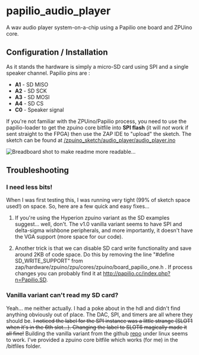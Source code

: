 papilio_audio_player
====================

A wav audio player system-on-a-chip using a Papilio one board and ZPUino core.

## Configuration / Installation
As it stands the hardware is simply a micro-SD card using SPI and a single speaker channel. Papilio pins are :
* **A1** - SD MISO
* **A2** - SD SCK
* **A3** - SD MOSI
* **A4** - SD CS
* **C0** - Speaker signal

If you're not familiar with the ZPUino/Papilio process, you need to use the papilio-loader to get the zpuino core bitfile into **SPI flash** (it will _not_ work if sent straight to the FPGA) then use the ZAP IDE to "upload" the sketch. 
The sketch can be found at [/zpuino_sketch/audio_player/audio_player.ino](https://github.com/cramsay/papilio_audio_player/blob/master/zpuino_sketch/audio_player/audio_player.ino)

![Breadboard shot to make readme more readable...](http://cramsay.co.uk/blog/wp-content/uploads/2014/05/P1000470.jpg)

## Troubleshooting
### I need less bits!
When I was first testing this, I was running very tight (99% of sketch space used!) on space.
So, here are a few quick and easy fixes... 

1. If you're using the Hyperion zpuino variant as the SD examples suggest... well, don't.
   The v1.0 vanilla variant seems to have SPI and delta-sigma wishbone peripherals, and more
   importantly, it doesn't have the VGA support (more space for our code).

2. Another trick is that we can disable SD card write functionality and save around 2KB of
   code space. Do this by removing the line "#define SD_WRITE_SUPPORT" from
   zap/hardware/zpuino/zpu/cores/zpuino/board_papilio_one.h . If process changes you can
   probably find it at http://papilio.cc/index.php?n=Papilio.SD.

### Vanilla variant can't read my SD card?
Yeah... me neither actually. I had a poke about in the hdl and didn't find anything obviously
out of place. The DAC, SPI, and timers are all where they should be. ~~I noticed the label
for the SPI instance was a little strange (SLOT1 when it's in the 6th slot...). Changing the label
to SLOT6 magically made it all fine!~~ Building the vanilla variant from the github [repo](https://github.com/alvieboy/ZPUino-HDL) under linux seems to work. I've provided a zpuino core bitfile which works (for me) in
the /bitfiles folder.
